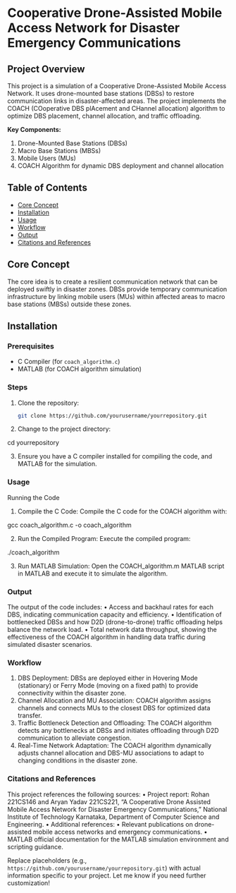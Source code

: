 # Cooperative Drone-Assisted Mobile Access Network for Disaster Emergency Communications

## Project Overview

This project is a simulation of a Cooperative Drone-Assisted Mobile Access Network. It uses drone-mounted base stations (DBSs) to restore communication links in disaster-affected areas. The project implements the COACH (COoperative DBS plAcement and CHannel allocation) algorithm to optimize DBS placement, channel allocation, and traffic offloading.

**Key Components:**
1. Drone-Mounted Base Stations (DBSs)
2. Macro Base Stations (MBSs)
3. Mobile Users (MUs)
4. COACH Algorithm for dynamic DBS deployment and channel allocation

## Table of Contents

- [Core Concept](#core-concept)
- [Installation](#installation)
- [Usage](#usage)
- [Workflow](#workflow)
- [Output](#output)
- [Citations and References](#citations-and-references)

## Core Concept

The core idea is to create a resilient communication network that can be deployed swiftly in disaster zones. DBSs provide temporary communication infrastructure by linking mobile users (MUs) within affected areas to macro base stations (MBSs) outside these zones.

## Installation

### Prerequisites
- C Compiler (for `coach_algorithm.c`)
- MATLAB (for COACH algorithm simulation)

### Steps
1. Clone the repository:
   ```bash
   git clone https://github.com/yourusername/yourrepository.git

2.	Change to the project directory:

cd yourrepository


3.	Ensure you have a C compiler installed for compiling the code, and MATLAB for the simulation.

### Usage

Running the Code

1.	Compile the C Code:
Compile the C code for the COACH algorithm with:

gcc coach_algorithm.c -o coach_algorithm


2.	Run the Compiled Program:
Execute the compiled program:

./coach_algorithm


3.	Run MATLAB Simulation:
Open the COACH_algorithm.m MATLAB script in MATLAB and execute it to simulate the algorithm.

### Output

The output of the code includes:
	•	Access and backhaul rates for each DBS, indicating communication capacity and efficiency.
	•	Identification of bottlenecked DBSs and how D2D (drone-to-drone) traffic offloading helps balance the network load.
	•	Total network data throughput, showing the effectiveness of the COACH algorithm in handling data traffic during simulated disaster scenarios.

### Workflow

1.	DBS Deployment: DBSs are deployed either in Hovering Mode (stationary) or Ferry Mode (moving on a fixed path) to provide connectivity within the disaster zone.
2.	Channel Allocation and MU Association: COACH algorithm assigns channels and connects MUs to the closest DBS for optimized data transfer.
3.	Traffic Bottleneck Detection and Offloading: The COACH algorithm detects any bottlenecks at DBSs and initiates offloading through D2D communication to alleviate congestion.
4.	Real-Time Network Adaptation: The COACH algorithm dynamically adjusts channel allocation and DBS-MU associations to adapt to changing conditions in the disaster zone.

### Citations and References

This project references the following sources:
	•	Project report:
	Rohan 221CS146 and Aryan Yadav 221CS221, “A Cooperative Drone Assisted Mobile Access Network for Disaster Emergency Communications,” National Institute of Technology Karnataka, Department of Computer Science and Engineering.
	•	Additional references:
	•	Relevant publications on drone-assisted mobile access networks and emergency communications.
	•	MATLAB official documentation for the MATLAB simulation environment and scripting guidance.

Replace placeholders (e.g., `https://github.com/yourusername/yourrepository.git`) with actual information specific to your project. Let me know if you need further customization!
